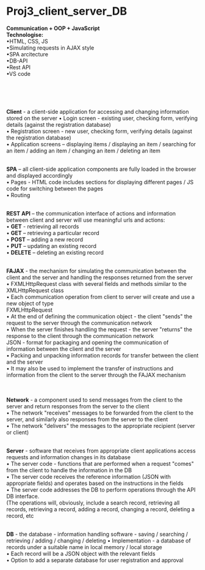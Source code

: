 # Proj3_client_server_DB <br>
**Communication + OOP + JavaScript** <br>
**Technologise:** <br>
•HTML, CSS, JS <br>
•Simulating requests in AJAX style <br>
•SPA arcitecture <br>
•DB-API <br>
•Rest API <br>
•VS code <br>

<br><br><br><br>
**Client** - a client-side application for accessing and changing information stored on the server
• Login screen - existing user, checking form, verifying details (against the registration database)<br>
• Registration screen - new user, checking form, verifying details (against the registration database)<br>
• Application screens – displaying items / displaying an item / searching for an item / adding an item / changing an item / deleting an item<br><br>

**SPA** – all client-side application components are fully loaded in the browser and displayed accordingly<br>
• Pages - HTML code includes sections for displaying different pages / JS code for switching between the pages<br>
• Routing 
<br><br>

**REST API** – the communication interface of actions and information between client and server will use meaningful urls and actions:<br>
• **GET** - retrieving all records<br>
• **GET** – retrieving a particular record<br>
• **POST** – adding a new record<br>
• **PUT** – updating an existing record<br>
• **DELETE** – deleting an existing record
<br><br>

**FAJAX** - the mechanism for simulating the communication between the client and the server and handling the responses returned from the server<br>
• FXMLHttpRequest class with several fields and methods similar to the XMLHttpRequest class<br>
• Each communication operation from client to server will create and use a new object of type <br>FXMLHttpRequest<br>
• At the end of defining the communication object - the client "sends" the request to the server through the communication network<br>
• When the server finishes handling the request - the server "returns" the response to the client through the communication network<br>
JSON - format for packaging and opening the communication of information between the client and the server<br>
• Packing and unpacking information records for transfer between the client and the server<br>
• It may also be used to implement the transfer of instructions and information from the client to the server through the FAJAX mechanism<br>
<br><br>

**Network** - a component used to send messages from the client to the server and return responses from the server to the client<br>
• The network "receives" messages to be forwarded from the client to the server, and similarly also responses from the server to the client<br>
• The network "delivers" the messages to the appropriate recipient (server or client)
<br><br>

**Server** - software that receives from appropriate client applications access requests and information changes in its database<br>
• The server code - functions that are performed when a request "comes" from the client to handle the information in the DB<br>
• The server code receives the reference information (JSON with appropriate fields) and operates based on the instructions in the fields<br>
• The server code addresses the DB to perform operations through the API DB interface. <br>(The operations will, obviously, include a search
record, retrieving all records, retrieving a record, adding a record, changing a record, deleting a record, etc
<br><br>

**DB** - the database - information handling software - saving / searching / retrieving / adding / changing / deleting
• Implementation - a database of records under a suitable name in local memory / local storage<br>
• Each record will be a JSON object with the relevant fields<br>
• Option to add a separate database for user registration and approval<br>

